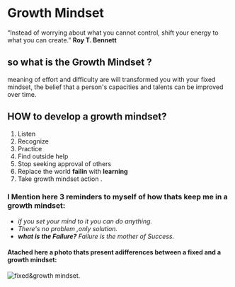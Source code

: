 # Growth Mindset 
“Instead of worrying about what you cannot control, shift your energy to what you can create.” **Roy T. Bennett** 
## so what is the **Growth Mindset** ?
meaning  of effort and difficulty are will transformed you with your fixed mindset, the belief that a person's capacities and talents can be improved over time. 
## HOW to develop a growth mindset? 
1. Listen 
2. Recognize 
3. Practice
4. Find outside help
5. Stop seeking approval of others
6. Replace the world **failin** with **learning**
7. Take growth mindset action . 
###  I Mention here 3 reminders to myself of how thats keep me in a growth mindset:

- *if you set your mind to it you can do anything.*
- *There's no problem ,only solution.*
- ***what is the Failure?** Failure is the mother of Success.*

#### Atached here a photo thats present adifferences between a fixed and a growth mindset:


  
![fixed&growth mindset](https://tse2.mm.bing.net/th?id=OIP.bVZyRAtHGHwQb2TCmDEt0AHaEV&pid=Api&P=0&w=272&h=160). 
